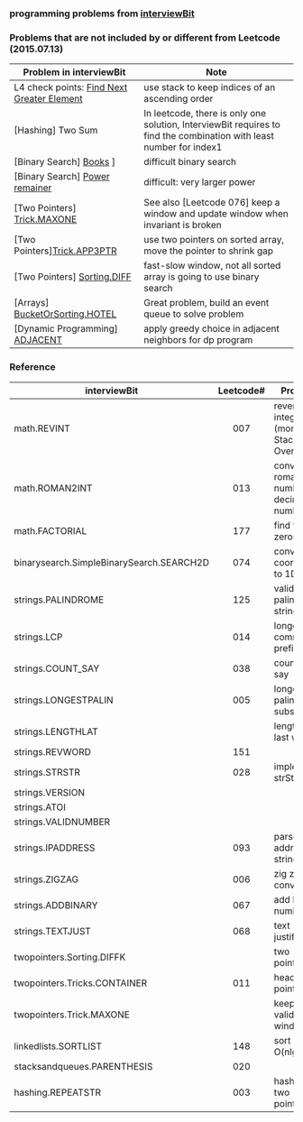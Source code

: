 ### programming problems from [interviewBit](http://www.interviewbit.com/dashboard/)

### Problems that are not included by or different from Leetcode (2015.07.13)
| Problem in interviewBit |          Note       |
| ----------------------- | --------------------| 
| L4 check points: [Find Next Greater Element](http://www.interviewbit.com/courses/programming/topics/stacks-and-queues/problems/nextgreater/) | use stack to keep indices of an ascending order |
| [Hashing] Two Sum | In leetcode, there is only one solution, InterviewBit requires to find the combination with least number for index1 |
| [Binary Search] [Books](http://www.interviewbit.com/courses/programming/topics/binary-search/problems/books/) ] | difficult binary search |
| [Binary Search] [Power remainer](http://www.interviewbit.com/courses/programming/topics/binary-search/problems/pow/) | difficult: very larger power |
| [Two Pointers] [Trick.MAXONE](http://www.interviewbit.com/courses/programming/topics/two-pointers/problems/maxone/) | See also [Leetcode 076] keep a window and update window when invariant is broken |
| [Two Pointers][Trick.APP3PTR](http://www.interviewbit.com/courses/programming/topics/two-pointers/problems/array3ptr/) | use two pointers on sorted array, move the pointer to shrink gap |
| [Two Pointers] [Sorting.DIFF](http://www.interviewbit.com/courses/programming/topics/two-pointers/problems/diffk/) | fast-slow window, not all sorted array is going to use binary search |
| [Arrays] [BucketOrSorting.HOTEL](http://www.interviewbit.com/courses/programming/topics/arrays/problems/hotel/) | Great problem, build an event queue to solve problem |
| [Dynamic Programming] [ADJACENT](http://www.interviewbit.com/courses/programming/topics/dynamic-programming/problems/adjacent/) | apply greedy choice in adjacent neighbors for dp program |


### Reference

|   interviewBit    | Leetcode# |    Problem    |
| ----------------- | :-------: | ------------- |
| math.REVINT       | 007       | reverse integer (monitor Stack Overflow) |
| math.ROMAN2INT    | 013       | convert roman number to decimal number |
| math.FACTORIAL    | 177       | find trailing zeros in n! |
| binarysearch.SimpleBinarySearch.SEARCH2D | 074 | convert 2D coordinates to 1D index | 
| strings.PALINDROME | 125       | validate palindrome string |
| strings.LCP       | 014       | longest common prefix |
| strings.COUNT_SAY | 038       | count and say |
| strings.LONGESTPALIN | 005       | longest palindromic substring |
| strings.LENGTHLAT |           | length of last word |
| strings.REVWORD   | 151       |  |
| strings.STRSTR    | 028       | implement strStr |
| strings.VERSION   |           | |
| strings.ATOI   |           | |
| strings.VALIDNUMBER |           | |
| strings.IPADDRESS | 093       | parse ip address string |
| strings.ZIGZAG    | 006       | zig zag conversion |
| strings.ADDBINARY | 067       | add binary numbers |
| strings.TEXTJUST  | 068       | text justification |
| twopointers.Sorting.DIFFK| | two pointers |
| twopointers.Tricks.CONTAINER | 011 | head - tail pointers |
| twopointers.Trick.MAXONE | |  keep a valid window |
| linkedlists.SORTLIST | 148       | sort list in O(nlgn) |
| stacksandqueues.PARENTHESIS | 020       | |
| hashing.REPEATSTR | 003       | hashing + two pointers |
